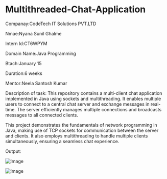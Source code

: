 # Multithreaded-Chat-Application

Companay:CodeTech IT Solutions PVT.LTD

Nmae:Nyana Sunil Ghalme

Intern Id:CT6WPYM

Domain Name:Java Programming

Btach:January 15

Duration:6 weeks

Mentor:Neela Santosh Kumar

Description of task: This repository contains a multi-client chat application implemented in Java using sockets and multithreading. It enables multiple users to connect to a central chat server and exchange messages in real-time. The server efficiently manages multiple connections and broadcasts messages to all connected clients.

This project demonstrates the fundamentals of network programming in Java, making use of TCP sockets for communication between the server and clients. It also employs multithreading to handle multiple clients simultaneously, ensuring a seamless chat experience.

Output:

![Image](https://github.com/user-attachments/assets/3f604497-1731-4402-899e-1f1b9ed50848)

![Image](https://github.com/user-attachments/assets/3f604497-1731-4402-899e-1f1b9ed50848)
